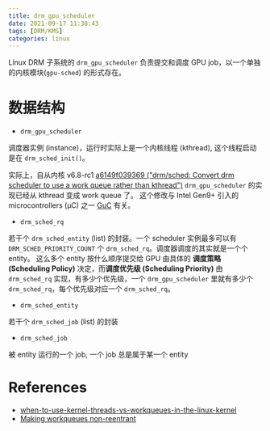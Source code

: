 ```yaml
---
title: drm_gpu_scheduler
date: 2021-09-17 11:38:43
tags: [DRM/KMS]
categories: linux
---
```



Linux DRM 子系统的 `drm_gpu_scheduler` 负责提交和调度 GPU job，以一个单独的内核模块(`gpu-sched`) 的形式存在。

<!--more-->

#  数据结构

- `drm_gpu_scheduler`

调度器实例 (instance)，运行时实际上是一个内核线程 (kthread), 这个线程启动是在 `drm_sched_init()`。

实际上，自从内核 v6.8-rc1 [a6149f039369 ("drm/sched: Convert drm scheduler to use a work queue rather than kthread")](https://lore.kernel.org/all/20231031032439.1558703-3-matthew.brost@intel.com/) `drm_gpu_scheduler` 的实现已经从 kthread 变成 work queue 了。 这个修改与 Intel Gen9+ 引入的 microcontrollers (μC) 之一 [GuC](https://igor-blue.github.io/2021/02/10/graphics-part1.html#the-guc) 有关。

- `drm_sched_rq`

若干个 `drm_sched_entity` (list) 的封装。一个 scheduler 实例最多可以有 `DRM_SCHED_PRIORITY_COUNT` 个 `drm_sched_rq`。调度器调度的其实就是一个个 entity。 这么多个 entity 按什么顺序提交给 GPU 由具体的 **调度策略 (Scheduling Policy)** 决定，而**调度优先级 (Scheduling Priority)** 由 `drm_sched_rq` 实现，有多少个优先级，一个 `drm_gpu_scheduler` 里就有多少个 `drm_sched_rq`，每个优先级对应一个 `drm_sched_rq`。 

- `drm_sched_entity`

若干个 `drm_sched_job` (list) 的封装

- `drm_sched_job`

被 entity 运行的一个 job, 一个 job 总是属于某一个 entity

# References

- [when-to-use-kernel-threads-vs-workqueues-in-the-linux-kernel](https://stackoverflow.com/questions/2147299/when-to-use-kernel-threads-vs-workqueues-in-the-linux-kernel)
- [Making workqueues non-reentrant](https://lwn.net/Articles/511421/)
